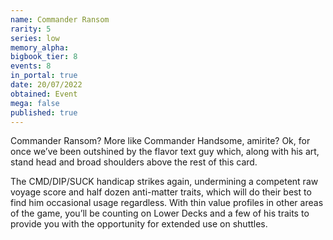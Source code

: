 ```yaml
---
name: Commander Ransom
rarity: 5
series: low
memory_alpha:
bigbook_tier: 8
events: 8
in_portal: true
date: 20/07/2022
obtained: Event
mega: false
published: true
---
```


Commander Ransom? More like Commander Handsome, amirite? Ok, for once we’ve been outshined by the flavor text guy which, along with his art, stand head and broad shoulders above the rest of this card.

The CMD/DIP/SUCK handicap strikes again, undermining a competent raw voyage score and half dozen anti-matter traits, which will do their best to find him occasional usage regardless. With thin value profiles in other areas of the game, you’ll be counting on Lower Decks and a few of his traits to provide you with the opportunity for extended use on shuttles.
